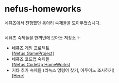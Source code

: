 # nefus-homeworks
네퓨즈에서 진행했던 동아리 숙제들을 모아두었습니다.
##
네퓨즈 숙제들을 한꺼번에 모아둔 저장소 ✨ </br>
  - 네퓨즈 게임 프로젝트 <br/>
  <a href="https://github.com/insung3511/nefus-gamepro"> [Nefus GameProject] </a> <br/>
  - 네퓨즈 코드업 숙제들 </br>
  <a href="https://github.com/insung3511/nefus-codeup"> [Nefus CodeUp HomeWorks] </a> <br/>
  - 기타 추가 숙제들 (리눅스 명령어 찾기, 아두이노 조사하기) <br/>
  <a href="/ExtraHW"> [Here] </a> <br/>
